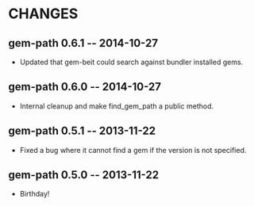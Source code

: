 # CHANGES

## gem-path 0.6.1 -- 2014-10-27

* Updated that gem-beit could search against bundler installed gems.

## gem-path 0.6.0 -- 2014-10-27

* Internal cleanup and make find_gem_path a public method.

## gem-path 0.5.1 -- 2013-11-22

* Fixed a bug where it cannot find a gem if the version is not specified.

## gem-path 0.5.0 -- 2013-11-22

* Birthday!

